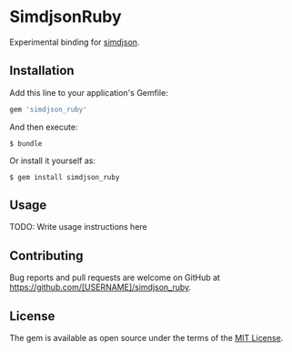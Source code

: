 # SimdjsonRuby

Experimental binding for [simdjson](https://github.com/lemire/simdjson).

## Installation

Add this line to your application's Gemfile:

```ruby
gem 'simdjson_ruby'
```

And then execute:

    $ bundle

Or install it yourself as:

    $ gem install simdjson_ruby

## Usage

TODO: Write usage instructions here

## Contributing

Bug reports and pull requests are welcome on GitHub at https://github.com/[USERNAME]/simdjson_ruby.

## License

The gem is available as open source under the terms of the [MIT License](https://opensource.org/licenses/MIT).

